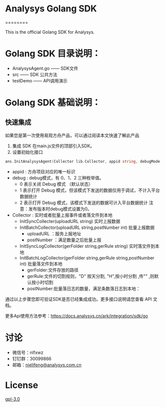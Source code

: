 # Analysys Golang SDK

========

This is the official Golang SDK for Analysys.

# Golang SDK 目录说明：

* AnalysysAgent.go —— SDK文件
* src —— SDK 公共方法
* testDemo —— API调用演示

# Golang SDK 基础说明：

## 快速集成
如果您是第一次使用易观方舟产品，可以通过阅读本文快速了解此产品
1. 集成 SDK
在main.js文件的顶部引入SDK。
2. 设置初始化接口
```Go
ans.InitAnalysysAgent(Collector lib.Collector, appid string, debugMode int)
```
* appid : 方舟项目对应的唯一标识
* debug : debug模式，有 0、1、2 三种枚举值。
    * 0 表示关闭 Debug 模式 （默认状态）
    * 1 表示打开 Debug 模式，但该模式下发送的数据仅用于调试，不计入平台数据统计
    * 2 表示打开 Debug 模式，该模式下发送的数据可计入平台数据统计 注意：发布版本时debug模式设置为0。
* Collector : 实时或者批量上报事件或者落文件到本地
    * InitSyncCollecter(uploadURL string)  实时上报数据
    * InitBatchCollector(uploadURL string,postNumber int) 批量上报数据
        * uploadURL ：服务上报地址
        * postNumber ：满足数量之后批量上报
    * InitSyncLogCollector(gerFolder string,gerRule string) 实时落文件到本地
    * InitBatchLogCollector(gerFolder string,gerRule string,postNumber int) 批量落文件到本地
        * gerFolder:文件存放的路径
        * gerRule:文件的切割规则，"D" 按天分割, "H",按小时分割 ,传"" ,则默认按小时切割
        * postNumber:批量落日志的数量，满足条数落日志到本地：


通过以上步骤您即可验证SDK是否已经集成成功。更多接口说明请您查看 API 文档。

更多Api使用方法参考：https://docs.analysys.cn/ark/integration/sdk/go

# 讨论
* 微信号：nlfxwz
* 钉钉群：30099866
* 邮箱：nielifeng@analysys.com.cn
  

# License

[gpl-3.0](https://www.gnu.org/licenses/gpl-3.0.txt)

